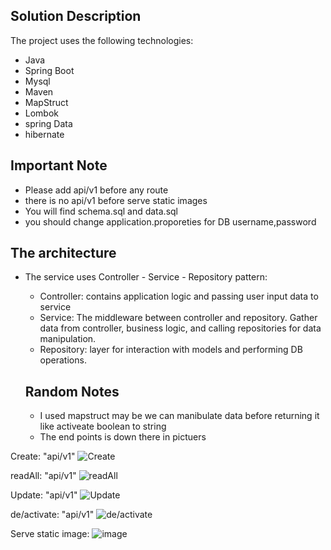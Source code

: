 ## Solution Description
The project uses the following technologies:

* Java 
* Spring Boot
* Mysql
* Maven
* MapStruct
* Lombok
* spring Data
* hibernate

## Important Note
   * Please add api/v1 before any route 
   * there is no api/v1 before serve static images 
   * You will find schema.sql and data.sql 
   * you should  change application.proporeties for DB username,password


## The architecture

* The service uses Controller - Service - Repository pattern:
    * Controller: contains application logic and passing user input data to service
    * Service: The middleware between controller and repository. Gather data from controller, 
      business logic, and calling repositories for data manipulation.
    * Repository: layer for interaction with models and performing DB operations.
  
  
  ## Random Notes
   * I used mapstruct may be we can manibulate data before returning it like activeate boolean to string
   * The end points is down there in pictuers




Create:  "api/v1"
![Create](https://i.imgur.com/tuf9Hxf.png)



readAll: "api/v1"
![readAll](https://i.imgur.com/I2lCx9a.png)



Update:  "api/v1"
![Update](https://i.imgur.com/I2lCx9a.png)


de/activate: "api/v1"
![de/activate](https://i.imgur.com/MegyOX9.png)



Serve static image:
![image](https://i.imgur.com/uyDzykX.png)
